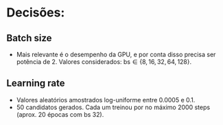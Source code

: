 # Decisões:

## Batch size

- Mais relevante é o desempenho da GPU, e por conta disso precisa ser potência de $2$. Valores considerados: $\text{bs} \in \{ 8, 16, 32, 64, 128 \}.$

## Learning rate

- Valores aleatórios amostrados log-uniforme entre $0.0005$ e $0.1$.
- $50$ candidatos gerados. Cada um treinou por no máximo $2000$ steps (aprox. $20$ épocas com bs 32).